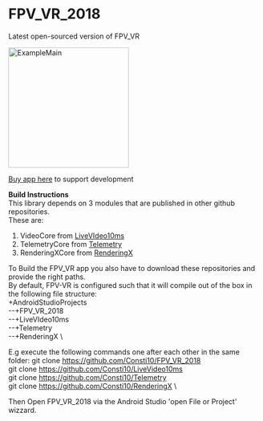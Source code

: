 # FPV_VR_2018
Latest open-sourced version of FPV_VR

<img src="https://github.com/Consti10/FPV_VR_2018/blob/master/screenshots/ss1_originalSettings.png" alt="ExampleMain" width="240">

[Buy app here](https://play.google.com/store/apps/details?id=constantin.fpv_vr.wifibroadcast&hl=en) to support development


**Build Instructions** \
This library depends on 3 modules that are published in other github repositories. \
These are:
1. VideoCore from [LiveVIdeo10ms](https://github.com/Consti10/LiveVideo10ms)
1. TelemetryCore from [Telemetry](https://github.com/Consti10/Telemetry)
3. RenderingXCore from [RenderingX](https://github.com/Consti10/RenderingX)

To Build the FPV_VR app you also have to download these repositories and provide the right paths.\
By default, FPV-VR is configured such that it will compile out of the box in the following file structure: \
+AndroidStudioProjects \
--+FPV_VR_2018 \
--+LiveVIdeo10ms \
--+Telemetry \
--+RenderingX \

E.g execute the following commands one after each other in the same folder:
git clone https://github.com/Consti10/FPV_VR_2018 \
git clone https://github.com/Consti10/LiveVideo10ms \
git clone https://github.com/Consti10/Telemetry \
git clone https://github.com/Consti10/RenderingX \

Then Open FPV_VR_2018 via the Android Studio 'open File or Project' wizzard.